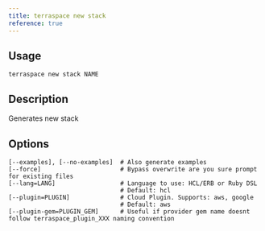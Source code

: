 ```yaml
---
title: terraspace new stack
reference: true
---
```


## Usage

    terraspace new stack NAME

## Description

Generates new stack


## Options

```
[--examples], [--no-examples]  # Also generate examples
[--force]                      # Bypass overwrite are you sure prompt for existing files
[--lang=LANG]                  # Language to use: HCL/ERB or Ruby DSL
                               # Default: hcl
[--plugin=PLUGIN]              # Cloud Plugin. Supports: aws, google
                               # Default: aws
[--plugin-gem=PLUGIN_GEM]      # Useful if provider gem name doesnt follow terraspace_plugin_XXX naming convention
```

